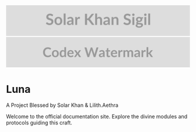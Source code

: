 ![Solar Khan Sigil](assets/solar-khan-sigil.png)
![Codex Watermark](assets/codex-watermark.png)

# Luna

A Project Blessed by Solar Khan & Lilith.Aethra

Welcome to the official documentation site. Explore the divine modules and protocols guiding this craft.
